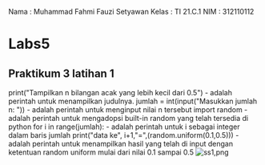 Nama : Muhammad Fahmi Fauzi Setyawan
Kelas : TI 21.C.1
NIM : 312110112

# Labs5

## Praktikum 3 latihan 1
print("Tampilkan n bilangan acak yang lebih kecil dari 0.5") - adalah perintah untuk menampilkan judulnya.
jumlah = int(input("Masukkan jumlah n: ")) - adalah perintah untuk menginput nilai n tersebut
import random - adalah perintah untuk mengadopsi built-in random yang telah tersedia di python
for i in range(jumlah): - adalah perintah untuk i sebagai integer dalam baris jumlah
print("data ke", i+1,"=",(random.uniform(0.1,0.5))) - adalah perintah untuk menampilkan hasil yang telah di input dengan ketentuan random uniform mulai dari nilai 0.1 sampai 0.5
![ss1,png](https://user-images.githubusercontent.com/92639909/142034085-0bca6bda-fab0-457d-932b-8f9e965223d5.jpg)

